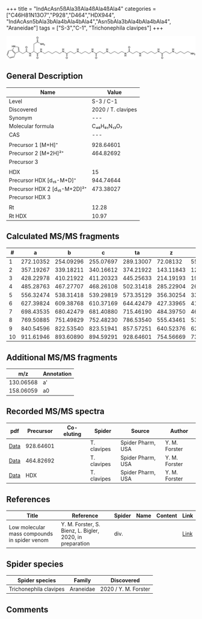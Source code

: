 +++
title = "IndAcAsn5ßAla3ßAla4ßAla4ßAla4"
categories = ["C46H81N13O7","P928","D464","HDX944",
"IndAcAsn5bAla3bAla4bAla4bAla4","Asn5bAla3bAla4bAla4bAla4",
"Araneidae"]
tags = ["S-3","C-1",
"Trichonephila clavipes"]
+++

![](/img/IndAcAsn5bAla3bAla4bAla4bAla4.png)

## General Description

| Name                       | Value              |
|----------------------------|--------------------|
| Level                      | S-3 / C-1          |
| Discovered                 | 2020 / T. clavipes |
| Synonym                    | ---                |
| Molecular formula          | C₄₆H₈₁N₁₃O₇                   |
| CAS                        | ---                |
|                            |                    |
| Precursor 1 [M+H]⁺         | 928.64601                   |
| Precursor 2 [M+2H]²⁺       | 464.82692                   |
| Precursor 3                |                    |
|                            |                    |
| HDX                        | 15                   |
| Precursor HDX   [d₁₅-M+D]⁺   | 944.74644                   |
| Precursor HDX 2 [d₁₅-M+2D]²⁺ | 473.38027                   |
| Precursor HDX 3            |                    |
|                            |                    |
| Rt                         | 12.28                   |
| Rt HDX                     | 10.97                   |

## Calculated MS/MS fragments

| # | a         | b         | c         | ta        | z         | y         | tz        |
|---|-----------|-----------|-----------|-----------|-----------|-----------|-----------|
| 1 | 272.10352 | 254.09296 | 255.07697 | 289.13007 | 72.08132 | 55.05477 | 89.10787 |
| 2 | 357.19267 | 339.18211 | 340.16612 | 374.21922 | 143.11843 | 126.09188 | 160.14498 |
| 3 | 428.22978 | 410.21922 | 411.20323 | 445.25633 | 214.19193 | 197.16538 | 231.21848 |
| 4 | 485.28763 | 467.27707 | 468.26108 | 502.31418 | 285.22904 | 268.20249 | 302.25559 |
| 5 | 556.32474 | 538.31418 | 539.29819 | 573.35129 | 356.30254 | 339.27599 | 373.32909 |
| 6 | 627.39824 | 609.38768 | 610.37169 | 644.42479 | 427.33965 | 410.31310 | 444.36620 |
| 7 | 698.43535 | 680.42479 | 681.40880 | 715.46190 | 484.39750 | 467.37095 | 501.42405 |
| 8 | 769.50885 | 751.49829 | 752.48230 | 786.53540 | 555.43461 | 538.40806 | 572.46116 |
| 9 | 840.54596 | 822.53540 | 823.51941 | 857.57251 | 640.52376 | 623.49721 | 657.55031 |
| 10 | 911.61946 | 893.60890 | 894.59291 | 928.64601 | 754.56669 | 737.54014 | 771.59324 |

## Additional MS/MS fragments

| m/z | Annotation |
|-----|------------|
| 130.06568 | a'         |
| 158.06059 | a0         |

## Recorded MS/MS spectra

| pdf                                             | Precursor | Co-eluting | Spider      | Source                       | Author        |
|-------------------------------------------------|-----------|------------|-------------|------------------------------|---------------|
| [Data](/pdf/N-clavipes/928_IndAcAsn5bAla3bAla4bAla4bAla4_Nc.pdf) | 928.64601 |           | T. clavipes | Spider Pharm, USA | Y. M. Forster |
| [Data](/pdf/N-clavipes/928_IndAcAsn5bAla3bAla4bAla4bAla4_Nc_2.pdf) | 464.82692 |           | T. clavipes | Spider Pharm, USA | Y. M. Forster |
| [Data](/pdf/N-clavipes/928_IndAcAsn5bAla3bAla4bAla4bAla4_Nc_HDX.pdf) | HDX |           | T. clavipes | Spider Pharm, USA | Y. M. Forster |


## References

| Title | Reference | Spider | Name | Content | Link |
|-------|-----------|--------|------|---------|------|
| Low molecular mass compounds in spider venom      | Y. M. Forster, S. Bienz, L. Bigler, 2020, in preparation          | div.       |   |   | [Link](unknown) |

## Spider species

| Spider species     | Family     | Discovered           |
|--------------------|------------|----------------------|
| Trichonephila clavipes | Araneidae | 2020 / Y. M. Forster |


## Comments